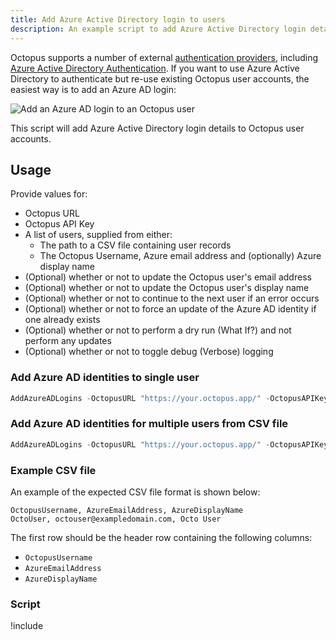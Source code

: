 ```yaml
---
title: Add Azure Active Directory login to users
description: An example script to add Azure Active Directory login details to Octopus user accounts.
---
```


Octopus supports a number of external [authentication providers](/docs/security/authentication/index.md), including [Azure Active Directory Authentication](/docs/security/authentication/azure-ad-authentication.md). If you want to use Azure Active Directory to authenticate but re-use existing Octopus user accounts, the easiest way is to add an Azure AD login:

![Add an Azure AD login to an Octopus user](images/add-azure-ad-login.png "width=500")

This script will add Azure Active Directory login details to Octopus user accounts.

## Usage

Provide values for:

- Octopus URL
- Octopus API Key
- A list of users, supplied from either:
    - The path to a CSV file containing user records
    - The Octopus Username, Azure email address and (optionally) Azure display name
- (Optional) whether or not to update the Octopus user's email address
- (Optional) whether or not to update the Octopus user's display name
- (Optional) whether or not to continue to the next user if an error occurs
- (Optional) whether or not to force an update of the Azure AD identity if one already exists
- (Optional) whether or not to perform a dry run (What If?) and not perform any updates
- (Optional) whether or not to toggle debug (Verbose) logging

### Add Azure AD identities to single user

```powershell PowerShell (REST API)
AddAzureADLogins -OctopusURL "https://your.octopus.app/" -OctopusAPIKey "API-KEY" -OctopusUsername "OctoUser" -AzureEmailAddress "octouser@exampledomain.com" -AzureDisplayName "Octo User" -ContinueOnError $False -Force $False -WhatIf $False -DebugLogging $False
```

### Add Azure AD identities for multiple users from CSV file

```powershell PowerShell (REST API)
AddAzureADLogins -OctopusURL "https://your.octopus.app/" -OctopusAPIKey "API-KEY" -Path "/path/to/user_azure_ad_logins.csv" -ContinueOnError $False -Force $False -WhatIf $False -DebugLogging $False
```

### Example CSV file

An example of the expected CSV file format is shown below:

```text
OctopusUsername, AzureEmailAddress, AzureDisplayName
OctoUser, octouser@exampledomain.com, Octo User 
```
The first row should be the header row containing the following columns:
 - `OctopusUsername`
 - `AzureEmailAddress`
 - `AzureDisplayName`

### Script

!include <add-azuread-identity-to-users-scripts>
